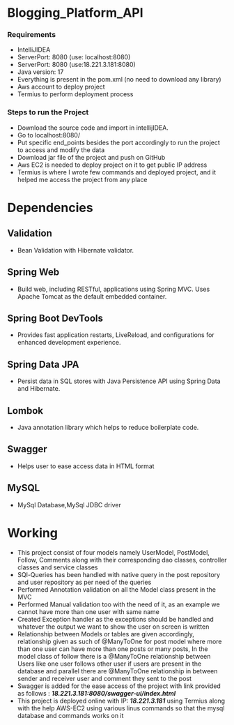 # Blogging_Platform_API
### Requirements
* IntelliJIDEA
* ServerPort: 8080 (use: localhost:8080)
* ServerPort: 8080 (use:18.221.3.181:8080)
* Java version: 17
* Everything is present in the pom.xml (no need to download any library)
* Aws account to deploy project
* Termius to perform deployment process
### Steps to run the Project
* Download the source code and import in intellijIDEA.
* Go to localhost:8080/
* Put specific end_points besides the port accordingly to run the project to access and modify the data
* Download jar file of the project and push on GitHub
* Aws EC2 is needed to deploy project on it to get public IP address
* Termius is where I wrote few commands and deployed project, and it helped me access the project from any place
# Dependencies
## Validation
* Bean Validation with Hibernate validator.
## Spring Web
* Build web, including RESTful, applications using Spring MVC. Uses Apache Tomcat as the default embedded container.
## Spring Boot DevTools
* Provides fast application restarts, LiveReload, and configurations for enhanced development experience.
## Spring Data JPA
* Persist data in SQL stores with Java Persistence API using Spring Data and Hibernate.
## Lombok
* Java annotation library which helps to reduce boilerplate code.
## Swagger
* Helps user to ease access data in HTML format
## MySQL
* MySql Database,MySql JDBC driver

# Working
* This project consist of four models namely UserModel, PostModel, Follow, Comments along with their corresponding dao classes, controller classes and service classes
* SQl-Queries has been handled with native query in the post repository and user repository as per need of the queries
* Performed Annotation validation on all the Model class present in the MVC 
* Performed Manual validation too with the need of it, as an example we cannot have more than one user with same name
* Created Exception handler as the exceptions should be handled and whatever the output we want to show the user on screen is written 
* Relationship between Models or tables are given accordingly, relationship given as such of @ManyToOne for post model where more than one user can have more than one posts or many posts, In the model class of follow there is a @ManyToOne relationship between Users like one user follows other user if users are present in the database and parallel there are @ManyToOne relationship in between sender and receiver user and comment they sent to the post
* Swagger is added for the ease access of the project with link provided as follows : _**18.221.3.181:8080/swagger-ui/index.html**_
* This project is deployed online with IP: _**18.221.3.181**_ using Termius along with the help AWS-EC2 using various linus commands so that the mysql database and commands works on it
